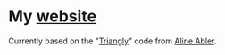 # My [website](https://lawyneer.com)

Currently based on the "[Triangly](https://github.com/HappyTetrahedron/triangly)" code from [Aline Abler](https://github.com/HappyTetrahedron).
